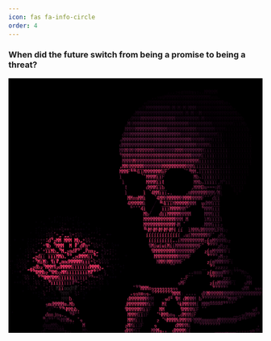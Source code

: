 ```yaml
---
icon: fas fa-info-circle
order: 4
---
```


### When did the future switch from being a promise to being a threat?

![Alt text](/_tabs/FGlWuWoXwAAQNYl.png)



